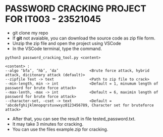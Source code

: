 # PASSWORD CRACKING PROJECT FOR IT003 - 23521045
- git clone my repo
- If **git** not avaiable, you can download the source code as zip file form.
- Unzip the zip file and open the project using VSCode
- In the VSCode terminal, type the command.
```
python3 password_cracking_tool.py <content>
```
```
<content> : 
--algo ‘bfa’, ‘hb’, ‘da’              <Brute force attack, hybrid attack, dicitonary attack (default)>
--zipfile Text -> text                <Path to zip file to crack>
--min-length, min -> int              <Default = 1, minumum length of password for brute force attack>
--max-lenth, -max -> int              <Default = 6, maximin length of password for brute force attack>
--character-set, -cset -> text        <Default = 'abcdefghijklmnopqrstuvwxyz0123456789, Character set for bruteforce attack>
```
- After that, you can see the result in file tested_password.txt.
- It may take 3 minutes for cracking.
- You can use the files example.zip for cracking.
